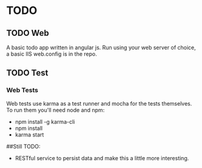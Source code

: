 # TODO

## TODO Web
A basic todo app written in angular js. Run using your web server of choice, a basic IIS web.config is in the repo.

## TODO Test

### Web Tests
Web tests use karma as a test runner and mocha for the tests themselves. To run them you'll need node and npm:
* npm install -g karma-cli
* npm install
* karma start

##Still TODO:

* RESTful service to persist data and make this a little more interesting.
